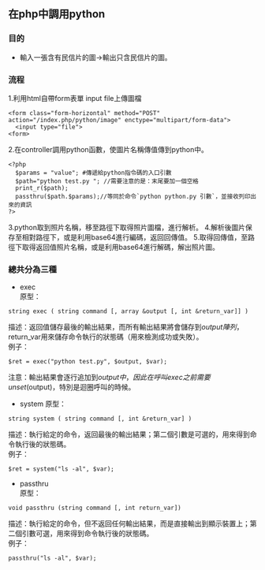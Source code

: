 ## 在php中調用python  
### 目的
* 輸入一張含有民信片的圖->輸出只含民信片的圖。
### 流程
1.利用html自帶form表單 input file上傳圖檔  
```
<form class="form-horizontal" method="POST" action="/index.php/python/image" enctype="multipart/form-data">
  <input type="file">      
<form>
```
2.在controller調用python函數，使圖片名稱傳值傳到python中。
```
<?php
  $params = "value"; #傳遞給python指令碼的入口引數  
  $path="python test.py "; //需要注意的是：末尾要加一個空格
  print_r($path);
  passthru($path.$params);//等同於命令`python python.py 引數`，並接收列印出來的資訊 
?> 
```
3.python取到照片名稱，移至路徑下取得照片圖檔，進行解析。
4.解析後圖片保存至相對路徑下，或是利用base64進行編碼，返回回傳值。
5.取得回傳值，至路徑下取得返回值照片名稱，或是利用base64進行解碼，解出照片圖。

### 總共分為三種  
* exec  
原型：
```
string exec ( string command [, array &output [, int &return_var]] )  
```
描述：返回值儲存最後的輸出結果，而所有輸出結果將會儲存到$output陣列，$return_var用來儲存命令執行的狀態碼（用來檢測成功或失敗）。  
例子：
```
$ret = exec("python test.py", $output, $var);   
```
注意：輸出結果會逐行追加到$output中，因此在呼叫exec之前需要unset($output)，特別是迴圈呼叫的時候。  
* system
原型：
```
string system ( string command [, int &return_var] )   
```
描述：執行給定的命令，返回最後的輸出結果；第二個引數是可選的，用來得到命令執行後的狀態碼。  
例子：
```
$ret = system("ls -al", $var);  
```
* passthru  
原型：
```
void passthru (string command [, int return_var])  
```
描述：執行給定的命令，但不返回任何輸出結果，而是直接輸出到顯示裝置上；第二個引數可選，用來得到命令執行後的狀態碼。  
例子：
```
passthru("ls -al", $var);  
```
